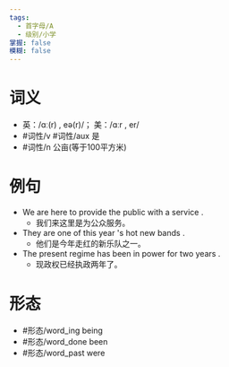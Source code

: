```yaml
---
tags:
  - 首字母/A
  - 级别/小学
掌握: false
模糊: false
---
```

# 词义
- 英：/ɑː(r) , eə(r)/； 美：/ɑːr , er/
- #词性/v #词性/aux  是
- #词性/n  公亩(等于100平方米)
# 例句
- We are here to provide the public with a service .
	- 我们来这里是为公众服务。
- They are one of this year 's hot new bands .
	- 他们是今年走红的新乐队之一。
- The present regime has been in power for two years .
	- 现政权已经执政两年了。
# 形态
- #形态/word_ing being
- #形态/word_done been
- #形态/word_past were
